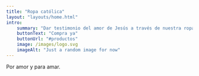```yaml
---
title: "Ropa católica"
layout: "layouts/home.html"
intro:
    summary: "Dar testimonio del amor de Jesús a través de nuestra ropa."
    buttonText: "Compra ya"
    buttonUrl: "#productos"
    image: /images/logo.svg
    imageAlt: "Just a random image for now"
---
```


Por amor y para amar.
